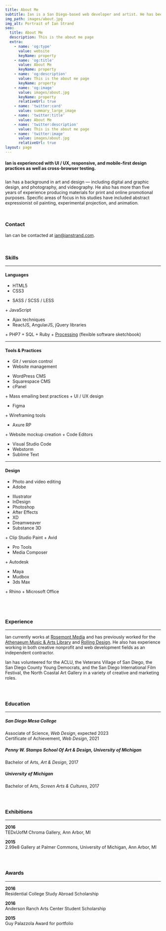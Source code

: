 ```yaml
---
title: About Me
subtitle: Ian is a San Diego-based web developer and artist. He has been designing and creating websites since 2016.
img_path: images/about.jpg
img_alt: Portrait of Ian Strand
seo:
  title: About Me
  description: This is the about me page
  extra:
    - name: 'og:type'
      value: website
      keyName: property
    - name: 'og:title'
      value: About Me
      keyName: property
    - name: 'og:description'
      value: This is the about me page
      keyName: property
    - name: 'og:image'
      value: images/about.jpg
      keyName: property
      relativeUrl: true
    - name: 'twitter:card'
      value: summary_large_image
    - name: 'twitter:title'
      value: About Me
    - name: 'twitter:description'
      value: This is the about me page
    - name: 'twitter:image'
      value: images/about.jpg
      relativeUrl: true
layout: page
---
```


<div style="padding-bottom:0.5em;" markdown='1'>

#### Ian is experienced with UI / UX, responsive, and mobile-first design practices as well as cross-browser testing.

<div style="padding-top:0.6em; padding-bottom:1.5em;" markdown='1'>
Ian has a background in art and design &mdash; including digital and graphic design, and photography, and videography. He also has more than five years of experience producing materials for print and online promotional purposes. Specific areas of focus in his studies have included abstract expressionist oil painting, experimental projection, and animation.
</div>

</div>

### Contact
Ian can be contacted at <a href="mailto:ian@ianstrand.com/" target="_blank">ian@ianstrand.com</a>.

<br />

### Skills

<hr />

#### Languages

<div class="two-col" markdown='1'>

+ HTML5
+ CSS3
<ul>
  <li>SASS / SCSS / LESS</li>
</ul>
+ JavaScript
  <ul>
    <li>Ajax techniques</li>
    <li>ReactJS, AngularJS, jQuery libraries</li>
  </ul>
+ PHP7
+ SQL
+ Ruby
+ <a href="https://processing.org/" target="_blank">Processing</a> (flexible software sketchbook)

</div>

<hr />

#### Tools & Practices

<div class="two-col" markdown='1'>

+ Git / version control
+ Website management
<ul>
  <li>WordPress CMS</li>
  <li>Squarespace CMS</li>
  <li>cPanel</li>
</ul>
+ Mass emailing best practices
+ UI / UX design
<ul>
  <li>Figma</li>
</ul>
+ Wireframing tools
<ul>
  <li>Axure RP</li>
</ul>
+ Website mockup creation
+ Code Editors
<ul>
  <li>Visual Studio Code</li>
  <li>Webstorm</li>
  <li>Sublime Text</li>
</ul>
</div>

<hr />

#### Design

<div class="two-col" markdown='1'>

+ Photo and video editing
+ Adobe
<ul>
  <li>Illustrator</li>
  <li>InDesign</li>
  <li>Photoshop</li>
  <li>After Effects</li>
  <li>XD</li>
  <li>Dreamweaver</li>
  <li>Substance 3D</li>
</ul>
+ Clip Studio Paint
+ Avid
<ul>
  <li>Pro Tools</li>
  <li>Media Composer</li>
</ul>
+ Autodesk
<ul>
  <li>Maya</li>
  <li>Mudbox</li>
  <li>3ds Max</li>
</ul>
+ Rhino
+ Microsoft Office

</div>

<div style="padding-top:4em;" markdown='1'>

### Experience

<hr />

Ian currently works at <a href="https://www.rosemontmedia.com/" target="_blank">Rosemont Media</a> and has previously worked for the <a href="https://www.ljathenaeum.org/" target="_blank">Athenaeum Music & Arts Library</a> and <a href="https://www.facebook.com/Rollingifts/" target="_blank">Rolling Design</a>. He also has experience working in both creative nonprofit and web development fields as an independent contractor.

Ian has volunteered for the ACLU, the Veterans Village of San Diego, the San Diego County Young Democrats, and the San Diego International Film Festival, the North Coastal Art Gallery in a variety of creative and marketing roles.

</div>

<div style="padding-top:2em;" markdown='1'>

### Education

<hr />

##### San Diego Mesa College
Associate of Science, *Web Design*, expected 2023 <br/>
Certificate of Achievement, *Web Design*, 2021

##### Penny W. Stamps School Of Art & Design, University of Michigan
Bachelor of Arts, *Art & Design*, 2017

<!--
+ Portfolio included specialties in oil painting, photography, digital animation, and experimental cinematography / projection.
+ Participated in the Michigan International Internship and Service Program.
+ Completed photography coursework at the SACI College of Art & Design in Venice, Italy -->

##### University of Michigan
Bachelor of Arts, *Screen Arts & Cultures*, 2017

<!--
+ Enrolled in the Residential College Program and completed four years of French and Francophone studies.
+ Other areas of study included Anthropology and Computer Science. -->

<!--
+ Topics have covered usability, accessibility, and design principles. -->

</div>

<div style="padding-top:2em;" markdown='1'>

### Exhibitions

<hr />

**2016** <br/>
TEDxUofM Chroma Gallery, Ann Arbor, MI

**2015** <br/>
2.99e8 Gallery at Palmer Commons, University of Michigan, Ann Arbor, MI

</div>

<div style="padding-top:2em;" markdown='1'>

### Awards

<hr />

**2016** <br/>
Residential College Study Abroad Scholarship

**2016** <br/>
Anderson Ranch Arts Center Student Scholarship

**2015** <br/>
Guy Palazzola Award for portfolio

</div>